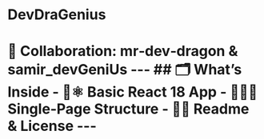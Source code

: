 # DevDraGenius
# 🤝 Collaboration: mr‑dev‑dragon &amp; samir_devGeniUs  ---  ## 🗂️ What’s Inside  - 🐉⚛️ **Basic React 18 App**   - 👨‍💻🧩 **Single‑Page Structure**   - 🧠📄 **Readme &amp; License**    ---  

